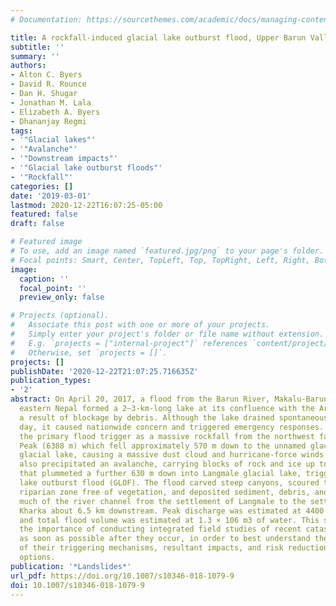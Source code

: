 ```yaml
---
# Documentation: https://sourcethemes.com/academic/docs/managing-content/

title: A rockfall-induced glacial lake outburst flood, Upper Barun Valley, Nepal
subtitle: ''
summary: ''
authors:
- Alton C. Byers
- David R. Rounce
- Dan H. Shugar
- Jonathan M. Lala
- Elizabeth A. Byers
- Dhananjay Regmi
tags:
- '"Glacial lakes"'
- '"Avalanche"'
- '"Downstream impacts"'
- '"Glacial lake outburst floods"'
- '"Rockfall"'
categories: []
date: '2019-03-01'
lastmod: 2020-12-22T16:07:25-05:00
featured: false
draft: false

# Featured image
# To use, add an image named `featured.jpg/png` to your page's folder.
# Focal points: Smart, Center, TopLeft, Top, TopRight, Left, Right, BottomLeft, Bottom, BottomRight.
image:
  caption: ''
  focal_point: ''
  preview_only: false

# Projects (optional).
#   Associate this post with one or more of your projects.
#   Simply enter your project's folder or file name without extension.
#   E.g. `projects = ["internal-project"]` references `content/project/deep-learning/index.md`.
#   Otherwise, set `projects = []`.
projects: []
publishDate: '2020-12-22T21:07:25.716635Z'
publication_types:
- '2'
abstract: On April 20, 2017, a flood from the Barun River, Makalu-Barun National Park,
  eastern Nepal formed a 2–3-km-long lake at its confluence with the Arun River as
  a result of blockage by debris. Although the lake drained spontaneously the next
  day, it caused nationwide concern and triggered emergency responses. We identified
  the primary flood trigger as a massive rockfall from the northwest face of Saldim
  Peak (6388 m) which fell approximately 570 m down to the unnamed glacier above Langmale
  glacial lake, causing a massive dust cloud and hurricane-force winds. The impact
  also precipitated an avalanche, carrying blocks of rock and ice up to 5 m in diameter
  that plummeted a further 630 m down into Langmale glacial lake, triggering a glacial
  lake outburst flood (GLOF). The flood carved steep canyons, scoured the river’s
  riparian zone free of vegetation, and deposited sediment, debris, and boulders throughout
  much of the river channel from the settlement of Langmale to the settlement of Yangle
  Kharka about 6.5 km downstream. Peak discharge was estimated at 4400 ± 1800 m3 s−1,
  and total flood volume was estimated at 1.3 × 106 m3 of water. This study highlights
  the importance of conducting integrated field studies of recent catastrophic events
  as soon as possible after they occur, in order to best understand the complexity
  of their triggering mechanisms, resultant impacts, and risk reduction management
  options.
publication: '*Landslides*'
url_pdf: https://doi.org/10.1007/s10346-018-1079-9
doi: 10.1007/s10346-018-1079-9
---
```


